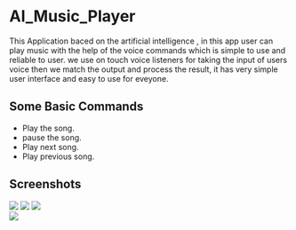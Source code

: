 # AI_Music_Player

This Application baced on the artificial intelligence , in this app user can play music with the help of the voice commands which is simple to use and reliable to user.
we use on touch voice listeners for taking the input of users voice then we match the output and process the result, it has very simple user interface and easy to use for eveyone.


## Some Basic Commands
- Play the song.
- pause the song.
- Play next song.
- Play previous song.


## Screenshots

![](Screenshot_20191020-182046.png)  ![](Screenshot_20191020-182116.png)  ![](Screenshot_20191020-182142.png)   
![](Screenshot_20191020-182146.png)   
 
 
